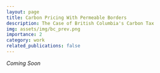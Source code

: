 ```yaml
---
layout: page
title: Carbon Pricing With Permeable Borders
description: The Case of British Columbia's Carbon Tax
img: assets/img/bc_prev.png
importance: 2
category: work
related_publications: false
---
```


_Coming Soon_